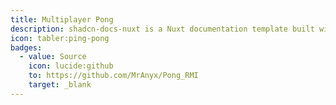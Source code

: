 ```yaml
---
title: Multiplayer Pong
description: shadcn-docs-nuxt is a Nuxt documentation template built with Nuxt Content and shadcn-vue.
icon: tabler:ping-pong
badges:
  - value: Source
    icon: lucide:github
    to: https://github.com/MrAnyx/Pong_RMI
    target: _blank
---
```

